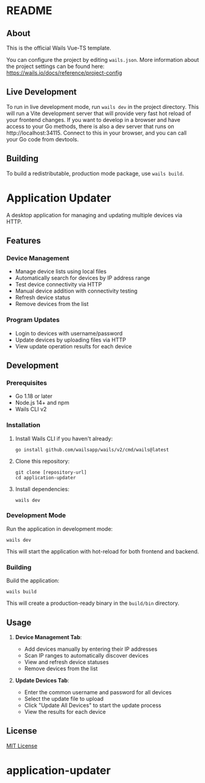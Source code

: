 # README

## About

This is the official Wails Vue-TS template.

You can configure the project by editing `wails.json`. More information about the project settings can be found
here: https://wails.io/docs/reference/project-config

## Live Development

To run in live development mode, run `wails dev` in the project directory. This will run a Vite development
server that will provide very fast hot reload of your frontend changes. If you want to develop in a browser
and have access to your Go methods, there is also a dev server that runs on http://localhost:34115. Connect
to this in your browser, and you can call your Go code from devtools.

## Building

To build a redistributable, production mode package, use `wails build`.

# Application Updater

A desktop application for managing and updating multiple devices via HTTP.

## Features

### Device Management

- Manage device lists using local files
- Automatically search for devices by IP address range
- Test device connectivity via HTTP
- Manual device addition with connectivity testing
- Refresh device status
- Remove devices from the list

### Program Updates

- Login to devices with username/password
- Update devices by uploading files via HTTP
- View update operation results for each device

## Development

### Prerequisites

- Go 1.18 or later
- Node.js 14+ and npm
- Wails CLI v2

### Installation

1. Install Wails CLI if you haven't already:

   ```
   go install github.com/wailsapp/wails/v2/cmd/wails@latest
   ```

2. Clone this repository:

   ```
   git clone [repository-url]
   cd application-updater
   ```

3. Install dependencies:
   ```
   wails dev
   ```

### Development Mode

Run the application in development mode:

```
wails dev
```

This will start the application with hot-reload for both frontend and backend.

### Building

Build the application:

```
wails build
```

This will create a production-ready binary in the `build/bin` directory.

## Usage

1. **Device Management Tab**:

   - Add devices manually by entering their IP addresses
   - Scan IP ranges to automatically discover devices
   - View and refresh device statuses
   - Remove devices from the list

2. **Update Devices Tab**:
   - Enter the common username and password for all devices
   - Select the update file to upload
   - Click "Update All Devices" to start the update process
   - View the results for each device

## License

[MIT License](LICENSE)
# application-updater
